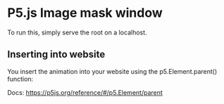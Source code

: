 # P5.js Image mask window

To run this, simply serve the root on a localhost.

## Inserting into website

You insert the animation into your website using the p5.Element.parent() function:

Docs: https://p5js.org/reference/#/p5.Element/parent
